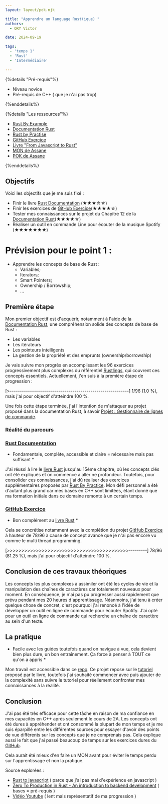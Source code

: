 ```yaml
---
layout: layout/pok.njk

title: "Apprendre un language Rust(ique) "
authors:
  - ORY Victor

date: 2024-09-19

tags:
  - 'temps 1'
  - 'Rust'
  - 'Intermédiaire'

---
```


{%details "Pré-requis"%}

- Niveau novice
- Pré-requis de C++ ( que je n'ai pas trop)

{%enddetails%}



{%details "Les ressources"%}

- [Rust By Example](https://doc.rust-lang.org/rust-by-example/)
- [Documentation Rust](https://doc.rust-lang.org/stable/book/title-page.html)
- [Rust by Practise](https://practice.rs/why-exercise.html)
- [GitHub Exercice](https://github.com/rust-lang/rustlings)
- [Livre "From Javascript to Rust"](https://github.com/wasmflow/node-to-rust/raw/HEAD/from-javascript-to-rust.pdf)
- [MON de Assane](../../../Diouf-Asssane/mon/Rust/)
- [POK de Assane](../../../Diouf-Asssane/pok/temps-1/)

{%enddetails%}

## Objectifs

Voici les objectifs que je me suis fixé :

- Finir le livre [Rust Documentation](https://doc.rust-lang.org/stable/book/title-page.html) (★★★☆☆)
- Finir les exercices de [GitHub Exercice](https://github.com/rust-lang/rustlings)(★★★★☆)
- Tester mes connaissances sur le projet du Chapitre 12 de la [Documentation Rust](https://doc.rust-lang.org/stable/book/title-page.html)(★★★★☆)
- Réaliser un outil en commande Line pour écouter de la musique Spotify (★★★★★★★)

# Prévision pour le point 1 : 

- Apprendre les concepts de base de Rust :
  - Variables;
  - Iterators;
  - Smart Pointers;
  - Ownership / Borrowship;
  - ...

## Première étape

Mon premier objectif est d'acquérir, notamment à l'aide de la [Documentation Rust](https://doc.rust-lang.org/stable/book/title-page.html), une compréhension solide des concepts de base de Rust :

- Les variables
- Les itérateurs
- Les pointeurs intelligents
- La gestion de la propriété et des emprunts (ownership/borrowship)

Je vais suivre mon progrès en accomplissant les 96 exercices progressivement plus complexes du référentiel [Rustlings](https://github.com/rust-lang/rustlings), qui couvrent ces concepts essentiels. Actuellement, j'en suis à la première étape de progression : 

[>-----------------------------------------------------------] 1/96 (1.0 %), mais j'ai pour objectif d'atteindre 100 %.

Une fois cette étape terminée, j'ai l'intention de m'attaquer au projet proposé dans la documentation Rust, à savoir [Projet : Gestionnaire de lignes de commande](https://doc.rust-lang.org/book/ch12-00-an-io-project.html).

### Réalité du parcours

### [Rust Documentation](https://doc.rust-lang.org/stable/book/title-page.html) 

* Fondamentale, complète, accessible et claire =  nécessaire mais pas suffisant *

J'ai réussi à lire le [livre Rust](https://doc.rust-lang.org/stable/book/title-page.html) jusqu'au 15ème chapitre, où les concepts clés ont été expliqués et on commence à aller ne profondeur. Toutefois, pour consolider ces connaissances, j'ai dû réaliser des exercices supplémentaires proposés par [Rust By Practice](https://practice.rs/why-exercise.html). Mon défi personnel a été d'autant plus grand car mes bases en C++ sont limitées, étant donné que ma formation initiale dans ce domaine remonte à un certain temps.

### [GitHub Exercice](https://github.com/rust-lang/rustlings)

* Bon complément au [livre Rust](https://doc.rust-lang.org/stable/book/title-page.html) *

Cela se concrétise notamment avec la complétion du projet [GitHub Exercice](https://github.com/rust-lang/rustlings) à hauteur de 78/96 à cause de concept avancé que je n'ai pas encore vu comme le multi thread programming.

[>>>>>>>>>>>>>>>>>>>>>>>>>>>>>>>>>>>>>>>>>>---------] 78/96 (81.25 %), mais j'ai pour objectif d'atteindre 100 %.

## Conclusion de ces travaux théoriques

Les concepts les plus complexes à assimiler ont été les cycles de vie et la manipulation des chaînes de caractères car totalement nouveaux pour moment. En conséquence, je n'ai pas pu progresser aussi rapidement que prévu pendant mes 20 heures d'apprentissage. Néanmoins, j'ai tenu à créer quelque chose de concret, c'est pourquoi j'ai renoncé à l'idée de développer un outil en ligne de commande pour écouter Spotify. J'ai opté pour un outil en ligne de commande qui recherche un chaîne de caractère au sein d'un texte.

## La pratique

* Facile avec les guides toutefois quand on navigue à vue, cela devient bien plus dure, un bon entraînement. Ça force à penser à TOUT ce qu'on a appris *

Mon travail est accessible dans ce [repo](https://github.com/Hagarde/CmdLineProject).
Ce projet repose sur le [tutoriel](https://doc.rust-lang.org/book/ch12-00-an-io-project.html) proposé par le livre, toutefois j'ai souhaité commencer avec puis ajouter de la complexité sans suivre le tutoriel pour réellement confronter mes connaissances à la réalité.

## Conclusion

J'ai pas été très efficace pour cette tâche en raison de ma confiance en mes capacités en C++ après seulement le cours de 2A. Les concepts ont été dures à appréhender et ont consommé la plupart de mon temps et je me suis éparpillé entre les différentes sources pour essayer d'avoir des points de vue différents sur les concepts que je ne comprenais pas. Cela explique aussi le fait que j'ai passé beaucoup de temps sur les exercices dures du [GitHub](https://github.com/rust-lang/rustlings).

Cela aurait été mieux d'en faire un MON avant pour éviter le temps perdu sur l'apprentissage et non la pratique.

Source explorées :
- [Rust to javascript](https://annas-archive.org/md5/77a5209a50709593652c64d097088439) ( parce que j'ai pas mal d'expérience en javascript )
- [Zero To Production in Rust - An introduction to backend development](https://annas-archive.org/md5/819c53acaf3bff8c145179d26aa8cd0a) ( bases = pré-requis )
- [Vidéo Youtube](https://www.youtube.com/watch?v=BpPEoZW5IiY) ( lent mais représentatif de ma progression )
